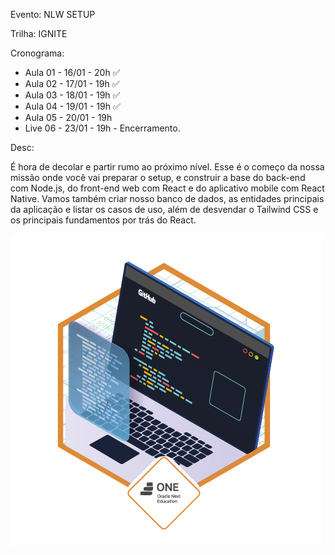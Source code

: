Evento: NLW SETUP

Trilha: IGNITE

Cronograma:
- Aula 01 - 16/01 - 20h ✅
- Aula 02 - 17/01 - 19h ✅
- Aula 03 - 18/01 - 19h ✅
- Aula 04 - 19/01 - 19h ✅
- Aula 05 - 20/01 - 19h
- Live 06 - 23/01 - 19h - Encerramento.

Desc: 
<p>É hora de decolar e partir rumo ao próximo nível. 
Esse é o começo da nossa missão onde você vai preparar o setup, e construir a base do back-end com Node.js,
do front-end web com React e do aplicativo mobile com React Native.
Vamos também criar nosso banco de dados, as entidades principais da aplicação e listar os casos de uso,
além de desvendar o Tailwind CSS e os principais fundamentos por trás do React.</p><img src="IMG_2303.png" widt="200px">
